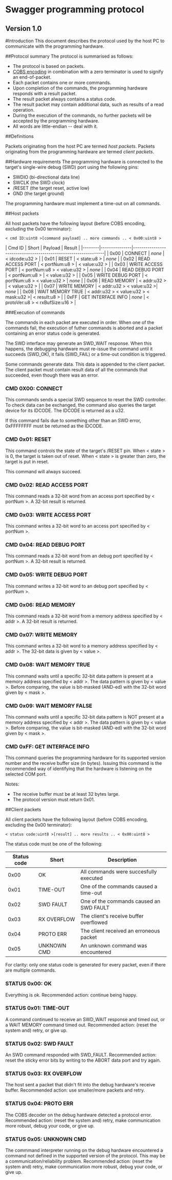# Swagger programming protocol


Version 1.0
---

#Introduction
This document describes the protocol used by the host PC to communicate with the programming hardware. 

##Protocol summary
The protocol is summarised as follows:

* The protocol is based on packets.
* [COBS encoding](https://en.wikipedia.org/wiki/Consistent_Overhead_Byte_Stuffing) in combination with a zero terminator is used to signify an end-of-packet.
* Each packet contains one or more commands.
* Upon completion of the commands, the programming hardware responds with a result packet.
* The result packet always contains a status code.
* The result packet may contain additional data, such as results of a read operation.
* During the execution of the commands, no further packets will be accepted by the programming hardware.
* All words are little-endian -- deal with it.

##Definitions

Packets originating from the host PC are termed _host packets_. Packets originating from the programming hardware are termed _client packets_.


##Hardware requirements 
The programming hardware is connected to the target's single-wire debug (SWD) port using the following pins:

* SWDIO (bi-directional data line)
* SWCLK (the SWD clock)
* /RESET (the target reset, active low)
* GND (the target ground)

The programming hardware must implement a time-out on all commands. 

##Host packets

All host packets have the following layout (before COBS encoding, excluding the 0x00 terminator):

	< cmd ID:uint8 >[command payload] .. more commands .. < 0x00:uint8 >

| Cmd ID | Short | Payload | Result |
|--------|---------------|----------------------------------------------------------------|
| 0x00   | CONNECT | _none_ | < idcode:u32 > |
| 0x01   | RESET | < state:u8 > | _none_ |
| 0x02   | READ ACCESS PORT  | < portNum:u8 > | < value:u32 > |
| 0x03   | WRITE ACCESS PORT  | < portNum:u8 > < value:u32 > | _none_ |
| 0x04   | READ DEBUG PORT  | < portNum:u8 >  | < value:u32 > |
| 0x05   | WRITE DEBUG PORT  | < portNum:u8 > < value:u32 > | _none_ |
| 0x06   | READ MEMORY  | < addr:u32 >  | < value:u32 > |
| 0x07   | WRITE MEMORY  | < addr:u32 >  < value:u32 >| _none_ |
| 0x08   | WAIT MEMORY TRUE | < addr:u32 >  < value:u32 > < mask:u32 >| < result:u8 > |
| 0xFF   | GET INTERFACE INFO | _none_ | < protoVer:u8 > < rxBufSize:u16 > |

###Execution of commands

The commands in each packet are executed in order. When one of the commands fail, the execution of futher commands is aborted and a packet containing an error status code is generated.

The SWD interface may generate an SWD_WAIT response. When this happens, the debugging hardware must re-issue the command until it succeeds (SWD_OK), it fails (SWD_FAIL) or a time-out condition is triggered.

Some commands generate data. This data is appended to the client packet. The client packet must contain result data of all the commands that succeeded, even though there was an error.

### CMD 0X00: CONNECT
This commands sends a special SWD sequence to reset the SWD controller. To check data can be exchanged, the command also queries the target device for its IDCODE. The IDCODE is returned as a u32.

If this command fails due to something other than an SWD error, 0xFFFFFFFF must be returned as the IDCODE.

### CMD 0x01: RESET
This command controls the state of the target's /RESET pin. When < state > is 0, the target is taken out of reset. When < state > is greater than zero, the target is put in reset.

This command will always succeed.

### CMD 0x02: READ ACCESS PORT
This command reads a 32-bit word from an access port specified by < portNum >. A 32-bit result is returned.

### CMD 0x03: WRITE ACCESS PORT
This command writes a 32-bit word to an access port specified by < portNum >.

### CMD 0x04: READ DEBUG PORT
This command reads a 32-bit word from an debug port specified by < portNum >. A 32-bit result is returned.

### CMD 0x05: WRITE DEBUG PORT
This command writes a 32-bit word to an debug port specified by < portNum >.

### CMD 0x06: READ MEMORY
This command reads a 32-bit word from a memory address specified by < addr >. A 32-bit result is returned.

### CMD 0x07: WRITE MEMORY
This command writes a 32-bit word to a memory address specified by < addr >. The 32-bit data is given by < value >.

### CMD 0x08: WAIT MEMORY TRUE
This command waits until a specific 32-bit data pattern is present at a memory address specified by < addr >. The data pattern is given by < value >. Before comparing, the value is bit-masked (AND-ed) with the 32-bit word given by < mask >.

### CMD 0x09: WAIT MEMORY FALSE
This command waits until a specific 32-bit data pattern is NOT present at a memory address specified by < addr >. The data pattern is given by < value >. Before comparing, the value is bit-masked (AND-ed) with the 32-bit word given by < mask >.

### CMD 0xFF: GET INTERFACE INFO
This command queries the programming hardware for its supported version number and the receive buffer size (in bytes). Issuing this command is the recommended way of identifying that the hardware is listening on the selected COM port.

Notes:
* The receive buffer must be at least 32 bytes large.
* The protocol version must return 0x01.

##Client packets

All client packets have the following layout (before COBS encoding, excluding the 0x00 terminator):

	< status code:uint8 >[result] .. more results .. < 0x00:uint8 >

The status code must be one of the following:

| Status code | Short | Description |
|--------|---------------|----------------------------------------------------------------|
| 0x00   |     OK        | All commands were succesfully executed  |
| 0x01   |     TIME-OUT  | One of the commands caused a time-out   |
| 0x02   |    SWD FAULT  | One of the commands caused an SWD FAULT |
| 0x03   |   RX OVERFLOW | The client's receive buffer overflowed  |
| 0x04   |    PROTO ERR  | The client received an erroneous packet |
| 0x05   |   UNKNOWN CMD | An unknown command was encountered      |

For clarity: only one status code is generated for every packet, even if there are multiple commands.

### STATUS 0x00: OK
Everything is ok.
Recommended action: continue being happy.

### STATUS 0x01: TIME-OUT
A command continued to receive an SWD_WAIT response and timed out, or a WAIT MEMORY command timed out.
Recommended action: (reset the system and) retry, or give up.

### STATUS 0x02: SWD FAULT
An SWD command responded with SWD_FAULT. 
Recommended action: reset the sticky error bits by writing to the ABORT data port and try again.

### STATUS 0x03: RX OVERFLOW
The host sent a packet that didn't fit into the debug hardware's receive buffer.
Recommended action: use smaller/more packets and retry.

### STATUS 0x04: PROTO ERR
The COBS decoder on the debug hardware detected a protocol error.
Recommended action: (reset the system and) retry, make communication more robust, debug your code, or give up.

### STATUS 0x05: UNKNOWN CMD
The commmand interpreter running on the debug hardware encountered a command not defined in the supported version of the protocol. This may be a communication/reliability problem.
Recommended action: (reset the system and) retry, make communication more robust, debug your code, or give up.
